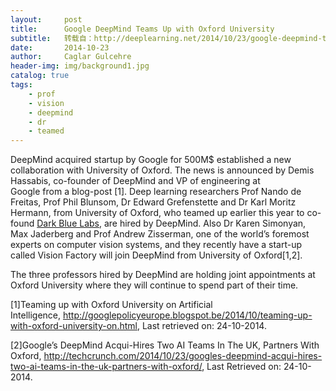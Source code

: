 ```yaml
---
layout:     post
title:      Google DeepMind Teams Up with Oxford University
subtitle:   转载自：http://deeplearning.net/2014/10/23/google-deepmind-teams-up-with-oxford-university/
date:       2014-10-23
author:     Caglar Gulcehre
header-img: img/background1.jpg
catalog: true
tags:
    - prof
    - vision
    - deepmind
    - dr
    - teamed
---
```


DeepMind acquired startup by Google for 500M$ established a new collaboration with University of Oxford. The news is announced by Demis Hassabis, co-founder of DeepMind and VP of engineering at Google from a blog-post [1]. Deep learning researchers Prof Nando de Freitas, Prof Phil Blunsom, Dr Edward Grefenstette and Dr Karl Moritz Hermann, from University of Oxford, who teamed up earlier this year to co-found [Dark Blue Labs](http://www.darkbluelabs.com/), are hired by DeepMind. Also Dr Karen Simonyan, Max Jaderberg and Prof Andrew Zisserman, one of the world’s foremost experts on computer vision systems, and they recently have a start-up called Vision Factory will join DeepMind from University of Oxford[1,2].

The three professors hired by DeepMind are holding joint appointments at Oxford University where they will continue to spend part of their time. 

[1]Teaming up with Oxford University on Artificial Intelligence, http://googlepolicyeurope.blogspot.be/2014/10/teaming-up-with-oxford-university-on.html, Last retrieved on: 24-10-2014.

[2]Google’s DeepMind Acqui-Hires Two AI Teams In The UK, Partners With Oxford, http://techcrunch.com/2014/10/23/googles-deepmind-acqui-hires-two-ai-teams-in-the-uk-partners-with-oxford/, Last Retrieved on: 24-10-2014.
